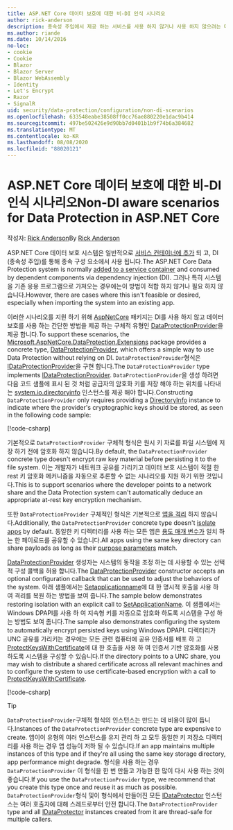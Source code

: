 ```yaml
---
title: ASP.NET Core 데이터 보호에 대한 비-DI 인식 시나리오
author: rick-anderson
description: 종속성 주입에서 제공 하는 서비스를 사용 하지 않거나 사용 하지 않으려는 데이터 보호 시나리오를 지 원하는 방법에 대해 알아봅니다.
ms.author: riande
ms.date: 10/14/2016
no-loc:
- cookie
- Cookie
- Blazor
- Blazor Server
- Blazor WebAssembly
- Identity
- Let's Encrypt
- Razor
- SignalR
uid: security/data-protection/configuration/non-di-scenarios
ms.openlocfilehash: 633548eabe38508ff0cc76ae880220e1dac9b414
ms.sourcegitcommit: 497be502426e9d90bb7d0401b1b9f74b6a384682
ms.translationtype: MT
ms.contentlocale: ko-KR
ms.lasthandoff: 08/08/2020
ms.locfileid: "88020121"
---
```

# <a name="non-di-aware-scenarios-for-data-protection-in-aspnet-core"></a><span data-ttu-id="a5fb9-103">ASP.NET Core 데이터 보호에 대한 비-DI 인식 시나리오</span><span class="sxs-lookup"><span data-stu-id="a5fb9-103">Non-DI aware scenarios for Data Protection in ASP.NET Core</span></span>

<span data-ttu-id="a5fb9-104">작성자: [Rick Anderson](https://twitter.com/RickAndMSFT)</span><span class="sxs-lookup"><span data-stu-id="a5fb9-104">By [Rick Anderson](https://twitter.com/RickAndMSFT)</span></span>

<span data-ttu-id="a5fb9-105">ASP.NET Core 데이터 보호 시스템은 일반적으로 [서비스 컨테이너에 추가](xref:security/data-protection/consumer-apis/overview) 되 고, DI (종속성 주입)를 통해 종속 구성 요소에서 사용 됩니다.</span><span class="sxs-lookup"><span data-stu-id="a5fb9-105">The ASP.NET Core Data Protection system is normally [added to a service container](xref:security/data-protection/consumer-apis/overview) and consumed by dependent components via dependency injection (DI).</span></span> <span data-ttu-id="a5fb9-106">그러나 특히 시스템을 기존 응용 프로그램으로 가져오는 경우에는이 방법이 적합 하지 않거나 필요 하지 않습니다.</span><span class="sxs-lookup"><span data-stu-id="a5fb9-106">However, there are cases where this isn't feasible or desired, especially when importing the system into an existing app.</span></span>

<span data-ttu-id="a5fb9-107">이러한 시나리오를 지원 하기 위해 [AspNetCore](https://www.nuget.org/packages/Microsoft.AspNetCore.DataProtection.Extensions/) 패키지는 DI를 사용 하지 않고 데이터 보호를 사용 하는 간단한 방법을 제공 하는 구체적 유형인 [DataProtectionProvider](/dotnet/api/Microsoft.AspNetCore.DataProtection.DataProtectionProvider)을 제공 합니다.</span><span class="sxs-lookup"><span data-stu-id="a5fb9-107">To support these scenarios, the [Microsoft.AspNetCore.DataProtection.Extensions](https://www.nuget.org/packages/Microsoft.AspNetCore.DataProtection.Extensions/) package provides a concrete type, [DataProtectionProvider](/dotnet/api/Microsoft.AspNetCore.DataProtection.DataProtectionProvider), which offers a simple way to use Data Protection without relying on DI.</span></span> <span data-ttu-id="a5fb9-108">`DataProtectionProvider`형식은 [IDataProtectionProvider](/dotnet/api/microsoft.aspnetcore.dataprotection.idataprotectionprovider)을 구현 합니다.</span><span class="sxs-lookup"><span data-stu-id="a5fb9-108">The `DataProtectionProvider` type implements [IDataProtectionProvider](/dotnet/api/microsoft.aspnetcore.dataprotection.idataprotectionprovider).</span></span> <span data-ttu-id="a5fb9-109">`DataProtectionProvider`을 생성 하려면 다음 코드 샘플에 표시 된 것 처럼 공급자의 암호화 키를 저장 해야 하는 위치를 나타내는 [system.io.directoryinfo](/dotnet/api/system.io.directoryinfo) 인스턴스를 제공 해야 합니다.</span><span class="sxs-lookup"><span data-stu-id="a5fb9-109">Constructing `DataProtectionProvider` only requires providing a [DirectoryInfo](/dotnet/api/system.io.directoryinfo) instance to indicate where the provider's cryptographic keys should be stored, as seen in the following code sample:</span></span>

[!code-csharp[](non-di-scenarios/_static/nodisample1.cs)]

<span data-ttu-id="a5fb9-110">기본적으로 `DataProtectionProvider` 구체적 형식은 원시 키 자료를 파일 시스템에 저장 하기 전에 암호화 하지 않습니다.</span><span class="sxs-lookup"><span data-stu-id="a5fb9-110">By default, the `DataProtectionProvider` concrete type doesn't encrypt raw key material before persisting it to the file system.</span></span> <span data-ttu-id="a5fb9-111">이는 개발자가 네트워크 공유를 가리키고 데이터 보호 시스템이 적절 한 rest 키 암호화 메커니즘을 자동으로 추론할 수 없는 시나리오를 지원 하기 위한 것입니다.</span><span class="sxs-lookup"><span data-stu-id="a5fb9-111">This is to support scenarios where the developer points to a network share and the Data Protection system can't automatically deduce an appropriate at-rest key encryption mechanism.</span></span>

<span data-ttu-id="a5fb9-112">또한 `DataProtectionProvider` 구체적인 형식은 기본적으로 [앱을 격리](xref:security/data-protection/configuration/overview#per-application-isolation) 하지 않습니다.</span><span class="sxs-lookup"><span data-stu-id="a5fb9-112">Additionally, the `DataProtectionProvider` concrete type doesn't [isolate apps](xref:security/data-protection/configuration/overview#per-application-isolation) by default.</span></span> <span data-ttu-id="a5fb9-113">동일한 키 디렉터리를 사용 하는 모든 앱은 [용도 매개 변수가](xref:security/data-protection/consumer-apis/purpose-strings) 일치 하는 한 페이로드를 공유할 수 있습니다.</span><span class="sxs-lookup"><span data-stu-id="a5fb9-113">All apps using the same key directory can share payloads as long as their [purpose parameters](xref:security/data-protection/consumer-apis/purpose-strings) match.</span></span>

<span data-ttu-id="a5fb9-114">[DataProtectionProvider](/dotnet/api/microsoft.aspnetcore.dataprotection.dataprotectionprovider) 생성자는 시스템의 동작을 조정 하는 데 사용할 수 있는 선택적 구성 콜백을 허용 합니다.</span><span class="sxs-lookup"><span data-stu-id="a5fb9-114">The [DataProtectionProvider](/dotnet/api/microsoft.aspnetcore.dataprotection.dataprotectionprovider) constructor accepts an optional configuration callback that can be used to adjust the behaviors of the system.</span></span> <span data-ttu-id="a5fb9-115">아래 샘플에서는 [Setapplicationname](/dotnet/api/microsoft.aspnetcore.dataprotection.dataprotectionbuilderextensions.setapplicationname)에 대 한 명시적 호출을 사용 하 여 격리를 복원 하는 방법을 보여 줍니다.</span><span class="sxs-lookup"><span data-stu-id="a5fb9-115">The sample below demonstrates restoring isolation with an explicit call to [SetApplicationName](/dotnet/api/microsoft.aspnetcore.dataprotection.dataprotectionbuilderextensions.setapplicationname).</span></span> <span data-ttu-id="a5fb9-116">이 샘플에서는 Windows DPAPI를 사용 하 여 지속형 키를 자동으로 암호화 하도록 시스템을 구성 하는 방법도 보여 줍니다.</span><span class="sxs-lookup"><span data-stu-id="a5fb9-116">The sample also demonstrates configuring the system to automatically encrypt persisted keys using Windows DPAPI.</span></span> <span data-ttu-id="a5fb9-117">디렉터리가 UNC 공유를 가리키는 경우에는 모든 관련 컴퓨터에 공유 인증서를 배포 하 고 [ProtectKeysWithCertificate](/dotnet/api/microsoft.aspnetcore.dataprotection.dataprotectionbuilderextensions.protectkeyswithcertificate)에 대 한 호출을 사용 하 여 인증서 기반 암호화를 사용 하도록 시스템을 구성할 수 있습니다.</span><span class="sxs-lookup"><span data-stu-id="a5fb9-117">If the directory points to a UNC share, you may wish to distribute a shared certificate across all relevant machines and to configure the system to use certificate-based encryption with a call to [ProtectKeysWithCertificate](/dotnet/api/microsoft.aspnetcore.dataprotection.dataprotectionbuilderextensions.protectkeyswithcertificate).</span></span>

[!code-csharp[](non-di-scenarios/_static/nodisample2.cs)]

> [!TIP]
> <span data-ttu-id="a5fb9-118">`DataProtectionProvider`구체적 형식의 인스턴스는 만드는 데 비용이 많이 듭니다.</span><span class="sxs-lookup"><span data-stu-id="a5fb9-118">Instances of the `DataProtectionProvider` concrete type are expensive to create.</span></span> <span data-ttu-id="a5fb9-119">앱이이 유형의 여러 인스턴스를 유지 관리 하 고 모두 동일한 키 저장소 디렉터리를 사용 하는 경우 앱 성능이 저하 될 수 있습니다.</span><span class="sxs-lookup"><span data-stu-id="a5fb9-119">If an app maintains multiple instances of this type and if they're all using the same key storage directory, app performance might degrade.</span></span> <span data-ttu-id="a5fb9-120">형식을 사용 하는 경우 `DataProtectionProvider` 이 형식을 한 번 만들고 가능한 한 많이 다시 사용 하는 것이 좋습니다.</span><span class="sxs-lookup"><span data-stu-id="a5fb9-120">If you use the `DataProtectionProvider` type, we recommend that you create this type once and reuse it as much as possible.</span></span> <span data-ttu-id="a5fb9-121">`DataProtectionProvider`형식 및이 형식에서 만들어진 모든 [IDataProtector](/dotnet/api/microsoft.aspnetcore.dataprotection.idataprotector) 인스턴스는 여러 호출자에 대해 스레드로부터 안전 합니다.</span><span class="sxs-lookup"><span data-stu-id="a5fb9-121">The `DataProtectionProvider` type and all [IDataProtector](/dotnet/api/microsoft.aspnetcore.dataprotection.idataprotector) instances created from it are thread-safe for multiple callers.</span></span>
